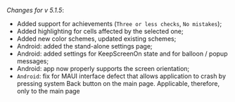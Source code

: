 _Changes for v 5.1.5_:
- Added support for achievements (`Three or less checks`, `No mistakes`);
- Added highlighting for cells affected by the selected one;
- Added new color schemes, updated existing schemes;
- Android: added the stand-alone settings page;
- Android: added settings for KeepScreenOn state and for balloon / popup messages;
- Android: app now properly supports the screen orientation;
- `Android`: fix for MAUI interface defect that allows application to crash by pressing system Back button on the main page. Applicable, therefore, only to the main page
